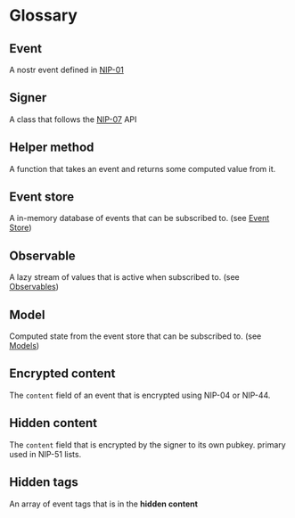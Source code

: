 # Glossary

## Event

A nostr event defined in [NIP-01](https://github.com/nostr-protocol/nips/blob/master/01.md)

## Signer

A class that follows the [NIP-07](https://github.com/nostr-protocol/nips/blob/master/07.md) API

## Helper method

A function that takes an event and returns some computed value from it.

## Event store

A in-memory database of events that can be subscribed to. (see [Event Store](../overview/events.md))

## Observable

A lazy stream of values that is active when subscribed to. (see [Observables](https://rxjs.dev/guide/observable))

## Model

Computed state from the event store that can be subscribed to. (see [Models](../overview/models.md))

## Encrypted content

The `content` field of an event that is encrypted using NIP-04 or NIP-44.

## Hidden content

The `content` field that is encrypted by the signer to its own pubkey. primary used in NIP-51 lists.

## Hidden tags

An array of event tags that is in the **hidden content**
